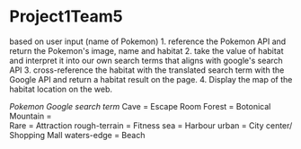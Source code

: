 # Project1Team5

based on user input (name of Pokemon)
    1. reference the Pokemon API and return the Pokemon's image, name and habitat
    2. take the value of habitat and interpret it into our own search terms that aligns with google's search API
    3. cross-reference the habitat  with the translated search term with the Google API and return a habitat result on the page. 
    4. Display the map of the habitat location on the web.




*Pokemon                Google search term*
Cave    =               Escape Room
Forest    =             Botonical  
Mountain    =           
Rare    =               Attraction
rough-terrain  =        Fitness
sea    =                Harbour
urban    =              City center/ Shopping Mall
waters-edge =           Beach



